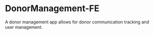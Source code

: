 # DonorManagement-FE
A donor management app allows for donor communication tracking and user management.
